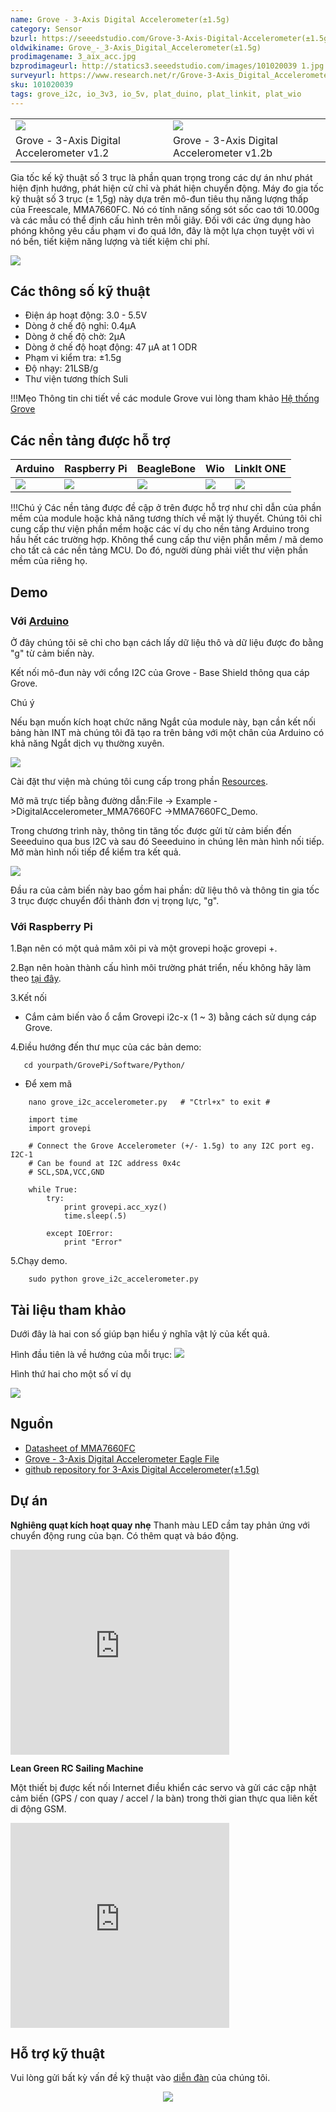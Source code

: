 ```yaml
---
name: Grove - 3-Axis Digital Accelerometer(±1.5g)
category: Sensor
bzurl: https://seeedstudio.com/Grove-3-Axis-Digital-Accelerometer(±1.5g)-p-765.html
oldwikiname: Grove_-_3-Axis_Digital_Accelerometer(±1.5g)
prodimagename: 3_aix_acc.jpg
bzprodimageurl: http://statics3.seeedstudio.com/images/101020039 1.jpg
surveyurl: https://www.research.net/r/Grove-3-Axis_Digital_Accelerometer-1_5g
sku: 101020039
tags: grove_i2c, io_3v3, io_5v, plat_duino, plat_linkit, plat_wio
---
```


<table>
<colgroup>
<col width="50%" />
<col width="50%" />
</colgroup>
<tbody>
<tr class="odd">
<td><div class="center">
<div class="floatnone">
<img src="https://raw.githubusercontent.com/SeeedDocument/Grove-3-Axis_Digital_Accelerometer-1.5g/master/img/3_aix_acc.jpg" />
</div>
</div></td>
<td><div class="center">
<div class="floatnone">
<img src="https://raw.githubusercontent.com/SeeedDocument/Grove-3-Axis_Digital_Accelerometer-1.5g/master/img/Grove-3-Axis_v1.3.jpg" />
</div>
</div></td>
</tr>
<tr class="even">
<td><div style=": center">
Grove - 3-Axis Digital Accelerometer v1.2
</div></td>
<td><div style=": center">
Grove - 3-Axis Digital Accelerometer v1.2b
</div></td>
</tr>
</tbody>
</table>

Gia tốc kế kỹ thuật số 3 trục là phần quan trọng trong các dự án như phát hiện định hướng, phát hiện cử chỉ và phát hiện chuyển động. Máy đo gia tốc kỹ thuật số 3 trục (± 1,5g) này dựa trên mô-đun tiêu thụ năng lượng thấp của Freescale, MMA7660FC. Nó có tính năng sống sót sốc cao tới 10.000g và các mẫu có thể định cấu hình trên mỗi giây. Đối với các ứng dụng hào phóng không yêu cầu phạm vi đo quá lớn, đây là một lựa chọn tuyệt vời vì nó bền, tiết kiệm năng lượng và tiết kiệm chi phí.


[![](https://raw.githubusercontent.com/SeeedDocument/common/master/Get_One_Now_Banner.png)](http://www.seeedstudio.com/Grove-3-Axis-Digital-Accelerometer(%C2%B11.5g)-p-765.html)


Các thông số kỹ thuật
--------------

-   Điện áp hoạt động: 3.0 - 5.5V
-   Dòng ở chế độ nghỉ: 0.4μA
-   Dòng ở chế độ chờ: 2μA
-   Dòng ở chế độ hoạt động: 47 μA at 1 ODR
-   Phạm vi kiểm tra: ±1.5g
-   Độ nhạy: 21LSB/g
-   Thư viện tương thích Suli

!!!Mẹo
    Thông tin chi tiết về các module Grove vui lòng tham khảo [Hệ thống Grove](http://wiki.seeedstudio.com/Grove_System/)

Các nền tảng được hỗ trợ
-------------------

| Arduino                                                                                             | Raspberry Pi                                                                                             | BeagleBone                                                                                      | Wio                                                                                               | LinkIt ONE                                                                                         |
|-----------------------------------------------------------------------------------------------------|----------------------------------------------------------------------------------------------------------|-------------------------------------------------------------------------------------------------|---------------------------------------------------------------------------------------------------|----------------------------------------------------------------------------------------------------|
| ![](https://raw.githubusercontent.com/SeeedDocument/wiki_english/master/docs/images/arduino_logo.jpg) | ![](https://raw.githubusercontent.com/SeeedDocument/wiki_english/master/docs/images/raspberry_pi_logo_n.jpg) | ![](https://raw.githubusercontent.com/SeeedDocument/wiki_english/master/docs/images/bbg_logo_n.jpg) | ![](https://raw.githubusercontent.com/SeeedDocument/wiki_english/master/docs/images/wio_logo.jpg) | ![](https://raw.githubusercontent.com/SeeedDocument/wiki_english/master/docs/images/linkit_logo.jpg) |

!!!Chú ý
    Các nền tảng được đề cập ở trên được hỗ trợ như chỉ dẫn của phần mềm của module hoặc khả năng tương thích về mặt lý thuyết. Chúng tôi chỉ cung cấp thư viện phần mềm hoặc các ví dụ cho nền tảng Arduino trong hầu hết các trường hợp. Không thể cung cấp thư viện phần mềm / mã demo cho tất cả các nền tảng MCU. Do đó, người dùng phải viết thư viện phần mềm của riêng họ.



Demo
-------------

### Với [Arduino](/Arduino "Arduino")

Ở đây chúng tôi sẽ chỉ cho bạn cách lấy dữ liệu thô và dữ liệu được đo bằng "g" từ cảm biến này.

Kết nối mô-đun này với cổng I2C của Grove - Base Shield thông qua cáp Grove.

<div class="admonition note">
<p class="admonition-title">Chú ý</p>
Nếu bạn muốn kích hoạt chức năng Ngắt của module này, bạn cần kết nối bảng hàn INT mà chúng tôi đã tạo ra trên bảng với một chân của Arduino có khả năng Ngắt dịch vụ thường xuyên.
</div>

![](https://raw.githubusercontent.com/SeeedDocument/Grove-3-Axis_Digital_Accelerometer-1.5g/master/img/Digital_Accelerometer_Sensor_Connector1.5g.jpg)

Cài đặt thư viện mà chúng tôi cung cấp trong phần [Resources](/Grove-3-Axis_Digital_Accelerometer-1.5g#resources).

Mở mã trực tiếp bằng đường dẫn:File -> Example ->DigitalAccelerometer_MMA7660FC ->MMA7660FC_Demo.

Trong chương trình này, thông tin tăng tốc được gửi từ cảm biến đến Seeeduino qua bus I2C và sau đó Seeeduino in chúng lên màn hình nối tiếp.
Mở màn hình nối tiếp để kiểm tra kết quả.

![](https://raw.githubusercontent.com/SeeedDocument/Grove-3-Axis_Digital_Accelerometer-1.5g/master/img/Grove-3-Axis_Digital_Accelerometer-1.5g-.jpg)

Đầu ra của cảm biến này bao gồm hai phần: dữ liệu thô và thông tin gia tốc 3 trục được chuyển đổi thành đơn vị trọng lực, "g".


### Với Raspberry Pi

1.Bạn nên có một quả mâm xôi pi và một grovepi hoặc grovepi +.

2.Bạn nên hoàn thành cấu hình môi trường phát triển, nếu không hãy làm theo [tại đây](/GrovePi_Plus).

3.Kết nối

-   Cắm cảm biến vào ổ cắm Grovepi i2c-x (1 ~ 3) bằng cách sử dụng cáp Grove.

4.Điều hướng đến thư mục của các bản demo:

       cd yourpath/GrovePi/Software/Python/

-   Để xem mã

```
    nano grove_i2c_accelerometer.py   # "Ctrl+x" to exit #
```
```
    import time
    import grovepi

    # Connect the Grove Accelerometer (+/- 1.5g) to any I2C port eg. I2C-1
    # Can be found at I2C address 0x4c
    # SCL,SDA,VCC,GND

    while True:
        try:
            print grovepi.acc_xyz()
            time.sleep(.5)

        except IOError:
            print "Error"
```

5.Chạy demo.
```
    sudo python grove_i2c_accelerometer.py
```

Tài liệu tham khảo
---------

Dưới đây là hai con số giúp bạn hiểu ý nghĩa vật lý của kết quả.

Hình đầu tiên là về hướng của mỗi trục:
![](https://raw.githubusercontent.com/SeeedDocument/Grove-3-Axis_Digital_Accelerometer-1.5g/master/img/MMA7660_Direction.jpg)

Hình thứ hai cho một số ví dụ

![](https://raw.githubusercontent.com/SeeedDocument/Grove-3-Axis_Digital_Accelerometer-1.5g/master/img/Sensing_Direction_1.jpg)

Nguồn
---------

-   [Datasheet of MMA7660FC](https://raw.githubusercontent.com/SeeedDocument/Grove-3-Axis_Digital_Accelerometer-1.5g/master/res/MMA7660FC.pdf)
-   [Grove - 3-Axis Digital Accelerometer Eagle File](https://raw.githubusercontent.com/SeeedDocument/Grove-3-Axis_Digital_Accelerometer-1.5g/master/res/Grove-3-Axis_Digital_Accelerometer-1.5g-Eagle_File.zip)
-   [github repository for 3-Axis Digital Accelerometer(±1.5g)](https://github.com/Seeed-Studio/Accelerometer_MMA7660)


## Dự án

**Nghiêng quạt kích hoạt quay nhẹ** Thanh màu LED cầm tay phản ứng với chuyển động rung của bạn. Có thêm quạt và báo động.

<iframe frameborder='0' height='327.5' scrolling='no' src='https://www.hackster.io/chuartdo/tilt-activated-spinning-fan-light-stick-e05cec/embed' width='350'></iframe>

**Lean Green RC Sailing Machine**

Một thiết bị được kết nối Internet điều khiển các servo và gửi các cập nhật cảm biến (GPS / con quay / accel / la bàn) trong thời gian thực qua liên kết di động GSM.

<iframe frameborder='0' height='327.5' scrolling='no' src='https://www.hackster.io/anemoi/lean-green-rc-sailing-machine-2cdde5/embed' width='350'></iframe>

<!-- This Markdown file was created from http://www.seeedstudio.com/wiki/Grove_-_3-Axis_Digital_Accelerometer(±1.5g) -->

## Hỗ trợ kỹ thuật
Vui lòng gửi bất kỳ vấn đề kỹ thuật vào [diễn đàn](http://forum.seeedstudio.com/) của chúng tôi. <br /><p style="text-align:center"><a href="https://www.seeedstudio.com/act-4.html?utm_source=wiki&utm_medium=wikibanner&utm_campaign=newproducts" target="_blank"><img src="https://github.com/SeeedDocument/Wiki_Banner/raw/master/new_product.jpg" /></a></p>